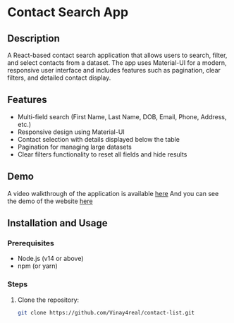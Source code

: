 # Contact Search App

## Description

A React-based contact search application that allows users to search, filter, and select contacts from a dataset. The app uses Material-UI for a modern, responsive user interface and includes features such as pagination, clear filters, and detailed contact display.

## Features

- Multi-field search (First Name, Last Name, DOB, Email, Phone, Address, etc.)
- Responsive design using Material-UI
- Contact selection with details displayed below the table
- Pagination for managing large datasets
- Clear filters functionality to reset all fields and hide results

## Demo

A video walkthrough of the application is available [here](https://drive.google.com/file/d/1dBLhngovt3SVb5XTBEFGk9m45AHtd7cA/view?usp=sharing)
And you can see the demo of the website [here](https://contact-list-vinay.netlify.app/)

## Installation and Usage

### Prerequisites

- Node.js (v14 or above)
- npm (or yarn)

### Steps

1. Clone the repository:
   ```bash
   git clone https://github.com/Vinay4real/contact-list.git
   ```
